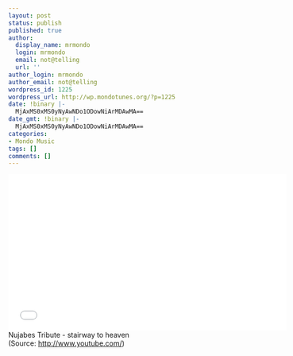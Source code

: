 ```yaml
---
layout: post
status: publish
published: true
author:
  display_name: mrmondo
  login: mrmondo
  email: not@telling
  url: ''
author_login: mrmondo
author_email: not@telling
wordpress_id: 1225
wordpress_url: http://wp.mondotunes.org/?p=1225
date: !binary |-
  MjAxMS0xMS0yNyAwNDo1ODowNiArMDAwMA==
date_gmt: !binary |-
  MjAxMS0xMS0yNyAwNDo1ODowNiArMDAwMA==
categories:
- Mondo Music
tags: []
comments: []
---
```

<iframe width="560" height="315" src="//www.youtube.com/embed/SS79vPbcjm0" frameborder="0"> </iframe>
Nujabes Tribute - stairway to heaven
<div class="attribution">(<span>Source:</span> <a href="http://www.youtube.com/">http://www.youtube.com/</a>)</div>
